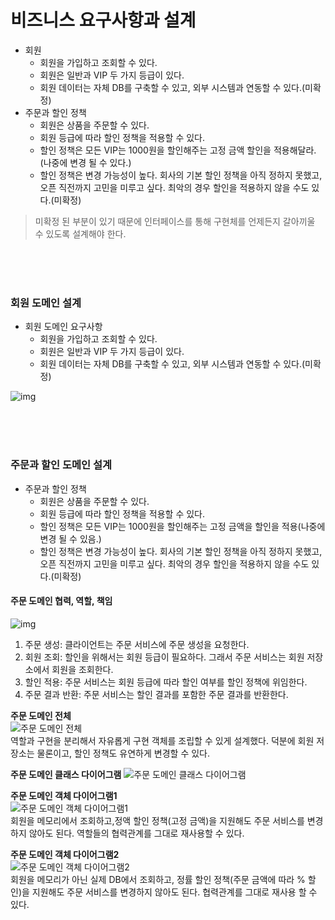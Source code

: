 # 비즈니스 요구사항과 설계

- 회원
  - 회원을 가입하고 조회할 수 있다.
  - 회원은 일반과 VIP 두 가지 등급이 있다.
  - 회원 데이터는 자체 DB를 구축할 수 있고, 외부 시스템과 연동할 수 있다.(미확정)
- 주문과 할인 정책
  - 회원은 상품을 주문할 수 있다.
  - 회원 등급에 따라 할인 정책을 적용할 수 있다.
  - 할인 정책은 모든 VIP는 1000원을 할인해주는 고정 금액 할인을 적용해달라.(나중에 변경 될 수 있다.)
  - 할인 정책은 변경 가능성이 높다. 회사의 기본 할인 정책을 아직 정하지 못했고, 오픈 직전까지 고민을 미루고 싶다. 최악의 경우 할인을 적용하지 않을 수도 있다.(미확정)

>미확정 된 부분이 있기 때문에 인터페이스를 통해 구현체를 언제든지 갈아끼울 수 있도록 설계해야 한다.

<br/><br/><br/>
### 회원 도메인 설계
- 회원 도메인 요구사항
  - 회원을 가입하고 조회할 수 있다.
  - 회원은 일반과 VIP 두 가지 등급이 있다.
  - 회원 데이터는 자체 DB를 구축할 수 있고, 외부 시스템과 연동할 수 있다.(미확정)

![img](https://github.com/kmindev/SpringWeb/assets/97210232/3688a7ba-5a9f-481a-9157-c9157db3300c)

<br/><br/><br/>
### 주문과 할인 도메인 설계
- 주문과 할인 정책
  - 회원은 상품을 주문할 수 있다.
  - 회원 등급에 따라 할인 정책을 적용할 수 있다.
  - 할인 정책은 모든 VIP는 1000원을 할인해주는 고정 금액을 할인을 적용(나중에 변경 될 수 있음.)
  - 할인 정책은 변경 가능성이 높다. 회사의 기본 할인 정책을 아직 정하지 못했고, 오픈 직전까지 고민을 미루고 싶다. 최악의 경우 할인을 적용하지 않을 수도 있다.(미확정)

#### 주문 도메인 협력, 역할, 책임
![img](https://github.com/kmindev/SpringWeb/assets/97210232/2cfb1eb8-f77d-4ab7-bdd6-677eea7a4ffa)
1. 주문 생성: 클라이언트는 주문 서비스에 주문 생성을 요청한다.
2. 회원 조회: 할인을 위해서는 회원 등급이 필요하다. 그래서 주문 서비스는 회원 저장소에서 회원을 조회한다.
3. 할인 적용: 주문 서비스는 회원 등급에 따라 할인 여부를 할인 정책에 위임한다.
4. 주문 결과 반환: 주문 서비스는 할인 결과를 포함한 주문 결과를 반환한다.

**주문 도메인 전체** <br/>
![주문 도메인 전체](https://github.com/kmindev/SpringWeb/assets/97210232/d6249d4b-9477-41c6-ba98-8473a54f625c)<br/>
역할과 구현을 분리해서 자유롭게 구현 객체를 조립할 수 있게 설계했다. 덕분에 회원 저장소는 물론이고, 할인 정책도 유연하게 변경할 수 있다.<br/>

**주문 도메인 클래스 다이어그램**
![주문 도메인 클래스 다이어그램](https://github.com/kmindev/SpringWeb/assets/97210232/63734d83-bf93-42a8-bac3-91431730986b)<br/>

**주문 도메인 객체 다이어그램1** <br/>
![주문 도메인 객체 다이어그램1](https://github.com/kmindev/SpringWeb/assets/97210232/6a9fbb74-bbf8-4322-90f0-606d15737493)<br/>
회원을 메모리에서 조회하고,정액 할인 정책(고정 금액)을 지원해도 주문 서비스를 변경하지 않아도 된다.
역할들의 협력관계를 그대로 재사용할 수 있다.<br/>

**주문 도메인 객체 다이어그램2** <br/>
![주문 도메인 객체 다이어그램2](https://github.com/kmindev/SpringWeb/assets/97210232/41bf2e7a-1f8f-4da7-ba5b-a708323acdee)<br/>
회원을 메모리가 아닌 실제 DB에서 조회하고, 정률 할인 정책(주문 금액에 따라 % 할인)을 지원해도 주문 서비스를 변경하지 않아도 된다.
협력관계를 그대로 재사용 할 수 있다.<br/>
